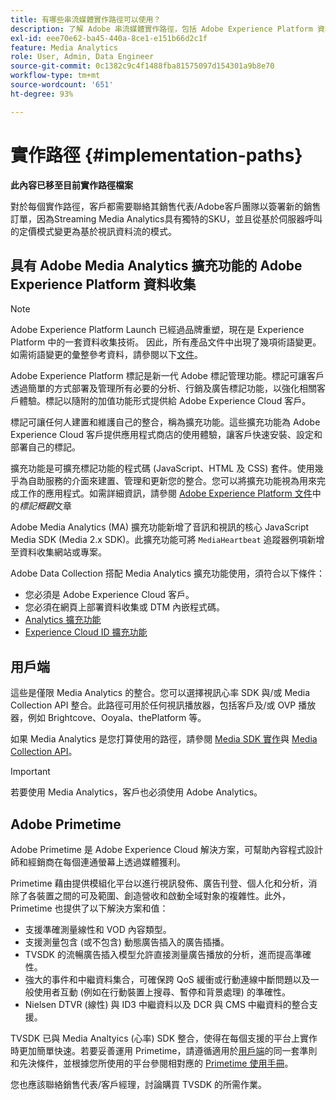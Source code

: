 ```yaml
---
title: 有哪些串流媒體實作路徑可以使用？
description: 了解 Adobe 串流媒體實作路徑，包括 Adobe Experience Platform 資料收集。
exl-id: eee70e62-ba45-440a-8ce1-e151b66d2c1f
feature: Media Analytics
role: User, Admin, Data Engineer
source-git-commit: 0c1382c9c4f1488fba81575097d154301a9b8e70
workflow-type: tm+mt
source-wordcount: '651'
ht-degree: 93%

---
```


# 實作路徑 {#implementation-paths}

**此內容已移至目前實作路徑檔案**

對於每個實作路徑，客戶都需要聯絡其銷售代表/Adobe客戶團隊以簽署新的銷售訂單，因為Streaming Media Analytics具有獨特的SKU，並且從基於伺服器呼叫的定價模式變更為基於視訊資料流的模式。

## 具有 Adobe Media Analytics 擴充功能的 Adobe Experience Platform 資料收集

>[!NOTE]
>Adobe Experience Platform Launch 已經過品牌重塑，現在是 Experience Platform 中的一套資料收集技術。 因此，所有產品文件中出現了幾項術語變更。 如需術語變更的彙整參考資料，請參閱以下[文件](https://experienceleague.adobe.com/docs/experience-platform/tags/term-updates.html?lang=zh-Hant)。


Adobe Experience Platform 標記是新一代 Adobe 標記管理功能。標記可讓客戶透過簡單的方式部署及管理所有必要的分析、行銷及廣告標記功能，以強化相關客戶體驗。標記以隨附的加值功能形式提供給 Adobe Experience Cloud 客戶。

標記可讓任何人建置和維護自己的整合，稱為擴充功能。這些擴充功能為 Adobe Experience Cloud 客戶提供應用程式商店的使用體驗，讓客戶快速安裝、設定和部署自己的標記。

擴充功能是可擴充標記功能的程式碼 (JavaScript、HTML 及 CSS) 套件。使用幾乎為自助服務的介面來建置、管理和更新您的整合。您可以將擴充功能視為用來完成工作的應用程式。如需詳細資訊，請參閱 [Adobe Experience Platform 文件](https://experienceleague.adobe.com/docs/experience-platform/tags/home.html?lang=zh-Hant)中的&#x200B;*標記概觀*&#x200B;文章

Adobe Media Analytics (MA) 擴充功能新增了音訊和視訊的核心 JavaScript Media SDK (Media 2.x SDK)。此擴充功能可將 `MediaHeartbeat` 追蹤器例項新增至資料收集網站或專案。

Adobe Data Collection 搭配 Media Analytics 擴充功能使用，須符合以下條件：
* 您必須是 Adobe Experience Cloud 客戶。
* 您必須在網頁上部署資料收集或 DTM 內嵌程式碼。
* [Analytics 擴充功能](https://experienceleague.adobe.com/docs/experience-platform/tags/extensions/adobe/analytics/overview.html?lang=zh-Hant)
* [Experience Cloud ID 擴充功能](https://experienceleague.adobe.com/docs/experience-platform/tags/extensions/adobe/id-service/overview.html?lang=zh=Hant)


## 用戶端

這些是僅限 Media Analytics 的整合。您可以選擇視訊心率 SDK 與/或 Media Collection API 整合。此路徑可用於任何視訊播放器，包括客戶及/或 OVP 播放器，例如 Brightcove、Ooyala、thePlatform 等。

如果 Media Analytics 是您打算使用的路徑，請參閱 [Media SDK 實作](/help/legacy/setup/legacy-setup-overview.md)與 [Media Collection API](/help/implementation/media-collection-api/mc-api-overview.md)。

>[!IMPORTANT]
>若要使用 Media Analytics，客戶也必須使用 Adobe Analytics。

## Adobe Primetime

Adobe Primetime 是 Adobe Experience Cloud 解決方案，可幫助內容程式設計師和經銷商在每個連通螢幕上透過媒體獲利。

Primetime 藉由提供模組化平台以進行視訊發佈、廣告刊登、個人化和分析，消除了各裝置之間的可及範圍、創造營收和啟動全域對象的複雜性。此外，Primetime 也提供了以下解決方案和值：

* 支援準確測量線性和 VOD 內容類型。
* 支援測量包含 (或不包含) 動態廣告插入的廣告插播。
* TVSDK 的流暢廣告插入模型允許直接測量廣告播放的分析，進而提高準確性。
* 強大的事件和中繼資料集合，可確保跨 QoS 緩衝或行動連線中斷問題以及一般使用者互動 (例如在行動裝置上搜尋、暫停和背景處理) 的準確性。
* Nielsen DTVR (線性) 與 ID3 中繼資料以及 DCR 與 CMS 中繼資料的整合支援。


TVSDK 已與 Media Analtyics (心率) SDK 整合，使得在每個支援的平台上實作時更加簡單快速。若要妥善運用 Primetime，請遵循適用於[用戶端](/help/legacy/intro-to-ava/implementation-paths/client-side-path.md)的同一套準則和先決條件，並根據您所使用的平台參閱相對應的 [Primetime 使用手冊](https://helpx.adobe.com/tw/primetime/user-guide.html)。

您也應該聯絡銷售代表/客戶經理，討論購買 TVSDK 的所需作業。
